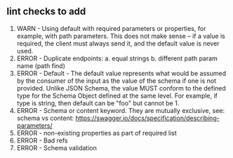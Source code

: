 ## lint checks to add
1. WARN - Using default with required parameters or properties, for example, with path parameters. This does not make sense – if a value is required, the client must always send it, and the default value is never used.
2. ERROR - Duplicate endpoints:
    a. equal strings
    b. different path param name (path find)
3. ERROR - Default - The default value represents what would be assumed by the consumer of the input as the value of the schema if one is not provided. Unlike JSON Schema, the value MUST conform to the defined type for the Schema Object defined at the same level. 
For example, if type is string, then default can be "foo" but cannot be 1.
4. ERROR - Schema or content keyword. They are mutually exclusive, see: schema vs content: https://swagger.io/docs/specification/describing-parameters/ 
5. ERROR - non-existing properties as part of required list
6. ERROR - Bad refs
7. ERROR - Schema validation
